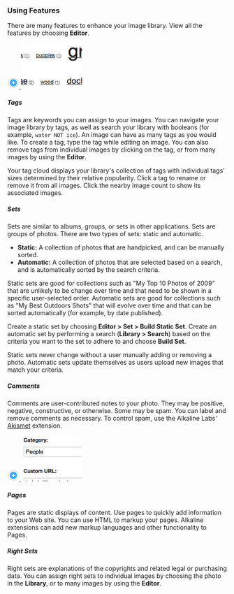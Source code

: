 ### Using Features

There are many features to enhance your image library. View all the features by choosing **Editor**.

<a href="/images/features/screen1_l.jpg" class="zoom screen_box">
	<img src="/images/zoom.png" alt="" class="zoom_icon" />
	<img src="/images/features/screen1.jpg" alt="" width="140" height="105" class="screen_s" />
</a>

##### Tags

Tags are keywords you can assign to your images. You can navigate your image library by tags, as well as search your library with booleans (for example, `water NOT ice`). An image can have as many tags as you would like. To create a tag, type the tag while editing an image. You can also remove tags from individual images by clicking on the tag, or from many images by using the **Editor**.

Your tag cloud displays your library's collection of tags with individual tags' sizes determined by their relative popularity. Click a tag to rename or remove it from all images. Click the nearby image count to show its associated images. 

##### Sets

Sets are similar to albums, groups, or sets in other applications. Sets are groups of photos. There are two types of sets: static and automatic.

- **Static:** A collection of photos that are handpicked, and can be manually sorted.
- **Automatic:** A collection of photos that are selected based on a search, and is automatically sorted by the search criteria.

Static sets are good for collections such as "My Top 10 Photos of 2009" that are unlikely to be change over time and that need to be shown in a specific user-selected order. Automatic sets are good for collections such as "My Best Outdoors Shots" that will evolve over time and that can be sorted automatically (for example, by date published).

Create a static set by choosing **Editor > Set > Build Static Set**. Create an automatic set by performing a search (**Library > Search**) based on the criteria you want to the set to adhere to and choose **Build Set**.

Static sets never change without a user manually adding or removing a photo. Automatic sets update themselves as users upload new images that match your criteria.

##### Comments

Comments are user-contributed notes to your photo. They may be positive, negative, constructive, or otherwise. Some may be spam. You can label and remove comments as necessary. To control spam, use the Alkaline Labs' [Akismet]() extension.

<a href="/images/features/screen5_l.jpg" class="zoom screen_box">
	<img src="/images/zoom.png" alt="" class="zoom_icon" />
	<img src="/images/features/screen5.jpg" alt="" width="140" height="105" class="screen_s" />
</a>

##### Pages

Pages are static displays of content. Use pages to quickly add information to your Web site. You can use HTML to markup your pages. Alkaline extensions can add new markup languages and other functionality to Pages.

##### Right Sets

Right sets are explanations of the copyrights and related legal or purchasing data. You can assign right sets to individual images by choosing the photo in the **Library**, or to many images by using the **Editor**.